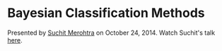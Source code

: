 Bayesian Classification Methods
===

Presented by [Suchit Merohtra](http://nsgrantham.github.io) on October 24, 2014. Watch Suchit's talk [here](http://www4.stat.ncsu.edu/~post/reading/suchitvideos).

